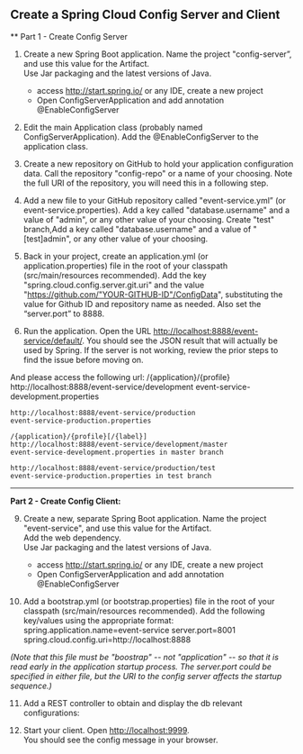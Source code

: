 ## Create a Spring Cloud Config Server and Client

** Part 1 - Create Config Server 

1. Create a new Spring Boot application. 
   Name the project "config-server”, and use this value for the Artifact.  
   Use Jar packaging and the latest versions of Java.  
	* access http://start.spring.io/ or any IDE, create a new project
	* Open ConfigServerApplication and add annotation @EnableConfigServer

2. Edit the main Application class (probably named ConfigServerApplication).  Add the @EnableConfigServer to the application class.

3. Create a new repository on GitHub to hold your application configuration data.  Call the repository "config-repo" or a name of your choosing.  Note the full URI of the repository, you will need this in a following step.

4. Add a new file to your GitHub repository called "event-service.yml” (or event-service.properties).
Add a key called "database.username" and a value of "admin", or any other value of your choosing.
Create "test" branch,Add a key called "database.username" and a value of "[test]admin", or any other value of your choosing.

5. Back in your project, create an application.yml (or application.properties) file in the root of your classpath (src/main/resources recommended).  Add the key "spring.cloud.config.server.git.uri" and the value "https://github.com/"YOUR-GITHUB-ID"/ConfigData", substituting the value for Github ID and repository name as needed.  Also set the “server.port” to 8888.

6. Run the application.  Open the URL [http://localhost:8888/event-service/default/](http://localhost:8001/event-service/default/).  You should see the JSON result that will actually be used by Spring.  If the server is not working, review the prior steps to find the issue before moving on.

And please access the following url:
    /{application}/{profile}
    http://localhost:8888/event-service/development
    event-service-development.properties

    http://localhost:8888/event-service/production
    event-service-production.properties

    /{application}/{profile}[/{label}]
    http://localhost:8888/event-service/development/master
    event-service-development.properties in master branch

    http://localhost:8888/event-service/production/test
    event-service-production.properties in test branch

------------------------------------------------------------------------------------------

**Part 2 - Create Config Client:**

9. Create a new, separate Spring Boot application. 
Name the project "event-service", and use this value for the Artifact.  
Add the web dependency.  
Use Jar packaging and the latest versions of Java.  
	* access http://start.spring.io/ or any IDE, create a new project
	* Open ConfigServerApplication and add annotation @EnableConfigServer


10. Add a bootstrap.yml (or bootstrap.properties) file in the root of your classpath (src/main/resources recommended).  Add the following key/values using the appropriate format:
spring.application.name=event-service
server.port=8001
spring.cloud.config.uri=http://localhost:8888

_(Note that this file must be "boostrap" -- not "application" -- so that it is read early in the application startup process.  The server.port could be specified in either file, but the URI to the config server affects the startup sequence.)_

11. Add a REST controller to obtain and display the db relevant configurations:

12.  Start your client.  Open [http://localhost:9999](http://localhost:9999).  
You should see the config message in your browser.

  